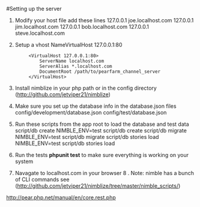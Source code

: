 #Setting up the server

1. Modify your host file add these lines
		127.0.0.1 joe.localhost.com
		127.0.0.1 jim.localhost.com
		127.0.0.1 bob.localhost.com
		127.0.0.1 steve.localhost.com
2. Setup a vhost
		NameVirtualHost 127.0.0.1:80

		    <VirtualHost 127.0.0.1:80>
				ServerName localhost.com
		        ServerAlias *.localhost.com
		        DocumentRoot /path/to/pearfarm_channel_server
		    </VirtualHost>
		
3. Install nimblize in your php path or in the config directory (http://github.com/jetviper21/nimblize)
4. Make sure you set up the database info in the database.json files
		config/development/database.json
		config/test/database.json
4. Run these scripts from the app root to load the database and test data
		script/db create
		NIMBLE_ENV=test script/db create
		script/db migrate
		NIMBLE_ENV=test script/db migrate
		script/db stories load
		NIMBLE_ENV=test script/db stories load
6. Run the tests **phpunit test** to make sure everything is working on your system
7. Navagate to localhost.com in your browser
8 . Note: nimble has a bunch of CLI commands see (http://github.com/jetviper21/nimblize/tree/master/nimble_scripts/)




http://pear.php.net/manual/en/core.rest.php